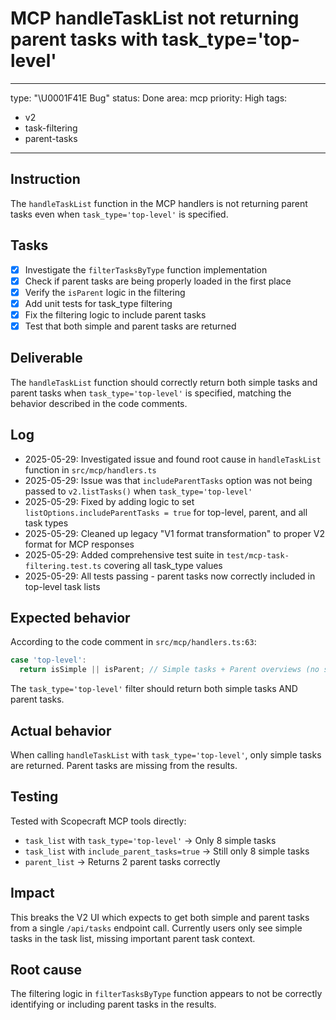 # MCP handleTaskList not returning parent tasks with task_type='top-level'

---
type: "\U0001F41E Bug"
status: Done
area: mcp
priority: High
tags:
  - v2
  - task-filtering
  - parent-tasks
---


## Instruction
The `handleTaskList` function in the MCP handlers is not returning parent tasks even when `task_type='top-level'` is specified.

## Tasks
- [x] Investigate the `filterTasksByType` function implementation
- [x] Check if parent tasks are being properly loaded in the first place
- [x] Verify the `isParent` logic in the filtering
- [x] Add unit tests for task_type filtering
- [x] Fix the filtering logic to include parent tasks
- [x] Test that both simple and parent tasks are returned

## Deliverable
The `handleTaskList` function should correctly return both simple tasks and parent tasks when `task_type='top-level'` is specified, matching the behavior described in the code comments.

## Log

- 2025-05-29: Investigated issue and found root cause in `handleTaskList` function in `src/mcp/handlers.ts`
- 2025-05-29: Issue was that `includeParentTasks` option was not being passed to `v2.listTasks()` when `task_type='top-level'`
- 2025-05-29: Fixed by adding logic to set `listOptions.includeParentTasks = true` for top-level, parent, and all task types
- 2025-05-29: Cleaned up legacy "V1 format transformation" to proper V2 format for MCP responses
- 2025-05-29: Added comprehensive test suite in `test/mcp-task-filtering.test.ts` covering all task_type values
- 2025-05-29: All tests passing - parent tasks now correctly included in top-level task lists

## Expected behavior
According to the code comment in `src/mcp/handlers.ts:63`:
```typescript
case 'top-level':
  return isSimple || isParent; // Simple tasks + Parent overviews (no subtasks)
```

The `task_type='top-level'` filter should return both simple tasks AND parent tasks.

## Actual behavior
When calling `handleTaskList` with `task_type='top-level'`, only simple tasks are returned. Parent tasks are missing from the results.

## Testing
Tested with Scopecraft MCP tools directly:
- `task_list` with `task_type='top-level'` → Only 8 simple tasks
- `task_list` with `include_parent_tasks=true` → Still only 8 simple tasks
- `parent_list` → Returns 2 parent tasks correctly

## Impact
This breaks the V2 UI which expects to get both simple and parent tasks from a single `/api/tasks` endpoint call. Currently users only see simple tasks in the task list, missing important parent task context.

## Root cause
The filtering logic in `filterTasksByType` function appears to not be correctly identifying or including parent tasks in the results.
